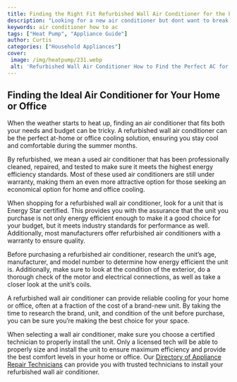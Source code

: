 ```yaml
---
title: Finding the Right Fit Refurbished Wall Air Conditioner for the Perfect Home or Office AC
description: "Looking for a new air conditioner but dont want to break the bank Find out why a refurbished wall air conditioner may be the perfect fit for your home or office Learn about the features and benefits of these AC units and why they could be a great choice for your budget"
keywords: air conditioner how to ac
tags: ["Heat Pump", "Appliance Guide"]
author: Curtis
categories: ["Household Appliances"]
cover: 
 image: /img/heatpump/231.webp
 alt: 'Refurbished Wall Air Conditioner How to Find the Perfect AC for Your Home or Office'
---
```

## Finding the Ideal Air Conditioner for Your Home or Office

When the weather starts to heat up, finding an air conditioner that fits both your needs and budget can be tricky. A refurbished wall air conditioner can be the perfect at-home or office cooling solution, ensuring you stay cool and comfortable during the summer months.

By refurbished, we mean a used air conditioner that has been professionally cleaned, repaired, and tested to make sure it meets the highest energy efficiency standards. Most of these used air conditioners are still under warranty, making them an even more attractive option for those seeking an economical option for home and office cooling. 

When shopping for a refurbished wall air conditioner, look for a unit that is Energy Star certified. This provides you with the assurance that the unit you purchase is not only energy efficient enough to make it a good choice for your budget, but it meets industry standards for performance as well. Additionally, most manufacturers offer refurbished air conditioners with a warranty to ensure quality. 

Before purchasing a refurbished air conditioner, research the unit’s age, manufacturer, and model number to determine how energy efficient the unit is. Additionally, make sure to look at the condition of the exterior, do a thorough check of the motor and electrical connections, as well as take a closer look at the unit’s coils. 

A refurbished wall air conditioner can provide reliable cooling for your home or office, often at a fraction of the cost of a brand-new unit. By taking the time to research the brand, unit, and condition of the unit before purchase, you can be sure you’re making the best choice for your space. 

When selecting a wall air conditioner, make sure you choose a certified technician to properly install the unit. Only a licensed tech will be able to properly size and install the unit to ensure maximum efficiency and provide the best comfort levels in your home or office. Our [Directory of Appliance Repair Technicians](./pages/appliance-repair-technicians) can provide you with trusted technicians to install your refurbished wall air conditioner.
